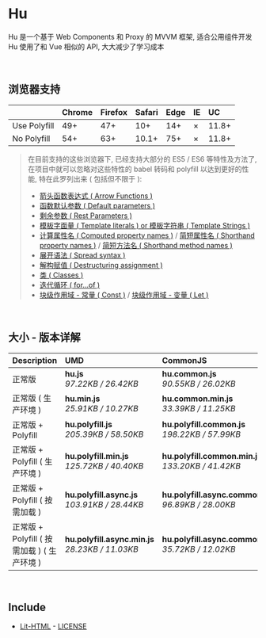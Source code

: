 # Hu
Hu 是一个基于 Web Components 和 Proxy 的 MVVM 框架, 适合公用组件开发<br>
Hu 使用了和 Vue 相似的 API, 大大减少了学习成本

<br>

## 浏览器支持

|              | Chrome | Firefox | Safari | Edge | IE | UC    |
| :-           | :-     | :-      | :-     | :-   | :- | :-    |
| Use Polyfill | 49+    | 47+     | 10+    | 14+  | ×  | 11.8+ |
| No Polyfill  | 54+    | 63+     | 10.1+  | 75+  | ×  | 11.8+ |

> 在目前支持的这些浏览器下, 已经支持大部分的 ES5 / ES6 等特性及方法了,<br>
> 在项目中就可以忽略对这些特性的 babel 转码和 polyfill 以达到更好的性能, 特在此罗列出来 ( 包括但不限于 ): <br>
  > - [箭头函数表达式 ( Arrow Functions )](https://developer.mozilla.org/zh-CN/docs/Web/JavaScript/Reference/Functions/Arrow_functions)
  > - [函数默认参数 ( Default parameters )](https://developer.mozilla.org/zh-CN/docs/Web/JavaScript/Reference/Functions/Default_parameters)
  > - [剩余参数 ( Rest Parameters )](https://developer.mozilla.org/zh-CN/docs/Web/JavaScript/Reference/Functions/Rest_parameters)
  > - [模板字面量 ( Template literals ) or 模板字符串 ( Template Strings )](https://developer.mozilla.org/zh-CN/docs/Web/JavaScript/Reference/template_strings)
  > - [计算属性名 ( Computed property names )](https://developer.mozilla.org/zh-CN/docs/Web/JavaScript/Reference/Operators/Object_initializer#计算属性名) / [简短属性名 ( Shorthand property names )](https://developer.mozilla.org/zh-CN/docs/Web/JavaScript/Reference/Operators/Object_initializer#属性定义) / [简短方法名 ( Shorthand method names )](https://developer.mozilla.org/zh-CN/docs/Web/JavaScript/Reference/Operators/Object_initializer#方法定义)
  > - [展开语法 ( Spread syntax )](https://developer.mozilla.org/zh-CN/docs/Web/JavaScript/Reference/Operators/Spread_syntax)
  > - [解构赋值 ( Destructuring assignment )](https://developer.mozilla.org/zh-CN/docs/Web/JavaScript/Reference/Operators/Destructuring_assignment)
  > - [类 ( Classes )](https://developer.mozilla.org/zh-CN/docs/Web/JavaScript/Reference/Classes)
  > - [迭代循环 ( for...of )](https://developer.mozilla.org/zh-CN/docs/Web/JavaScript/Reference/Statements/for...of)
  > - [块级作用域 - 常量 ( Const )](https://developer.mozilla.org/zh-CN/docs/Web/JavaScript/Reference/Statements/const) / [块级作用域 - 变量 ( Let )](https://developer.mozilla.org/zh-CN/docs/Web/JavaScript/Reference/Statements/let)

<br>

## 大小 - 版本详解
| Description | UMD | CommonJS | ES Module |
| :- | :- | :- | :- |
| 正常版 | **hu.js**<br>*97.22KB / 26.42KB* | **hu.common.js**<br>*90.55KB / 26.02KB* | **hu.esm.js**<br>*90.53KB / 26.00KB* |
| 正常版 ( 生产环境 ) | **hu.min.js**<br>*25.91KB / 10.27KB* | **hu.common.min.js**<br>*33.39KB / 11.25KB* | **hu.esm.min.js**<br>*25.74KB / 10.19KB* |
| 正常版 + Polyfill | **hu.polyfill.js**<br>*205.39KB / 58.50KB* | **hu.polyfill.common.js**<br>*198.22KB / 57.99KB* | **hu.polyfill.esm.js**<br>*198.20KB / 57.98KB* |
| 正常版 + Polyfill ( 生产环境 ) | **hu.polyfill.min.js**<br>*125.72KB / 40.40KB* | **hu.polyfill.common.min.js**<br>*133.20KB / 41.42KB* | **hu.polyfill.esm.min.js**<br>*125.55KB / 40.33KB* |
| 正常版 + Polyfill ( 按需加载 ) | **hu.polyfill.async.js**<br>*103.91KB / 28.44KB* | **hu.polyfill.async.common.js**<br>*96.89KB / 28.00KB* | **hu.polyfill.async.esm.js**<br>*96.88KB / 27.99KB* |
| 正常版 + Polyfill ( 按需加载 ) ( 生产环境 ) | **hu.polyfill.async.min.js**<br>*28.23KB / 11.03KB* | **hu.polyfill.async.common.min.js**<br>*35.72KB / 12.02KB* | **hu.polyfill.async.esm.min.js**<br>*28.06KB / 10.96KB* |

<br>

## Include
  - [Lit-HTML](https://github.com/Polymer/lit-html) \- [LICENSE](https://github.com/Polymer/lit-html/blob/master/LICENSE)